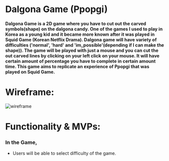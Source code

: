 # Dalgona Game (Ppopgi)
#### Dalgona Game is a 2D game where you have to cut out the carved symbols(shape) on the dalgona candy. One of the games I used to play in Korea as a young kid and it became more known after it was played in Squid Game (Korean Netflix Drama). Dalgona game will have variety of difficulties ('normal', 'hard' and  'im_possible'(depending if I can make the shape)). The game will be played with just a mouse and you can cut the out carved lines by clicking on your left click on your mouse. It will have certain amount of percentage you have to complete in certain amount time. This game aims to replicate an experience of Ppopgi that was played on Squid Game.

# Wireframe:
![wireframe](https://i.imgur.com/soIuyeG.png)





# Functionality & MVPs:
### In the Game,
* Users will be able to select difficulty of the game.
